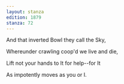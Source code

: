 ```yaml
---
layout: stanza
edition: 1879
stanza: 72
---
```


And that inverted Bowl they call the Sky,

Whereunder crawling coop'd we live and die,

Lift not your hands to It for help--for It

As impotently moves as you or I.